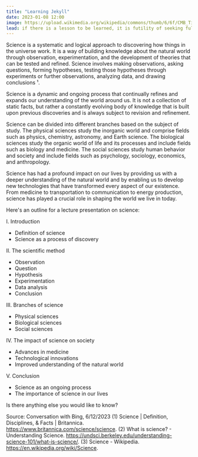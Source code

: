```yaml
---
title: "Learning Jekyll"
date: 2023-01-08 12:00
image: https://upload.wikimedia.org/wikipedia/commons/thumb/6/6f/CMB_Timeline300_no_WMAP.jpg/600px-CMB_Timeline300_no_WMAP.jpg
lead: if there is a lesson to be learned, it is futility of seeking fulfilment in outer space. we need to judge ourselves by who we are, not by where we go.
---
```


Science is a systematic and logical approach to discovering how things in the universe work. It is a way of building knowledge about the natural world through observation, experimentation, and the development of theories that can be tested and refined. Science involves making observations, asking questions, forming hypotheses, testing those hypotheses through experiments or further observations, analyzing data, and drawing conclusions ¹.

Science is a dynamic and ongoing process that continually refines and expands our understanding of the world around us. It is not a collection of static facts, but rather a constantly evolving body of knowledge that is built upon previous discoveries and is always subject to revision and refinement.

Science can be divided into different branches based on the subject of study. The physical sciences study the inorganic world and comprise fields such as physics, chemistry, astronomy, and Earth science. The biological sciences study the organic world of life and its processes and include fields such as biology and medicine. The social sciences study human behavior and society and include fields such as psychology, sociology, economics, and anthropology.

Science has had a profound impact on our lives by providing us with a deeper understanding of the natural world and by enabling us to develop new technologies that have transformed every aspect of our existence. From medicine to transportation to communication to energy production, science has played a crucial role in shaping the world we live in today.

Here's an outline for a lecture presentation on science:

I. Introduction
- Definition of science
- Science as a process of discovery

II. The scientific method
- Observation
- Question
- Hypothesis
- Experimentation
- Data analysis
- Conclusion

III. Branches of science
- Physical sciences
- Biological sciences
- Social sciences

IV. The impact of science on society
- Advances in medicine
- Technological innovations
- Improved understanding of the natural world

V. Conclusion
- Science as an ongoing process
- The importance of science in our lives

Is there anything else you would like to know?

Source: Conversation with Bing, 6/12/2023
(1) Science | Definition, Disciplines, & Facts | Britannica. https://www.britannica.com/science/science.
(2) What is science? - Understanding Science. https://undsci.berkeley.edu/understanding-science-101/what-is-science/.
(3) Science - Wikipedia. https://en.wikipedia.org/wiki/Science.